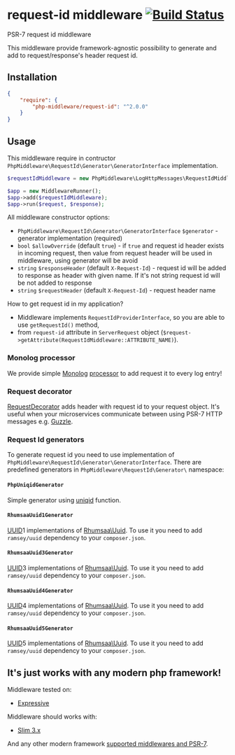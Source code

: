 # request-id middleware [![Build Status](https://travis-ci.org/php-middleware/request-id.svg?branch=master)](https://travis-ci.org/php-middleware/request-id)

PSR-7 request id middleware

This middleware provide framework-agnostic possibility to generate and add to request/response's header request id.

## Installation

```json
{
    "require": {
        "php-middleware/request-id": "^2.0.0"
    }
}
```

## Usage

This middleware require in contructor `PhpMiddleware\RequestId\Generator\GeneratorInterface` implementation.

```php
$requestIdMiddleware = new PhpMiddleware\LogHttpMessages\RequestIdMiddleware($generator);

$app = new MiddlewareRunner();
$app->add($requestIdMiddleware);
$app->run($request, $response);
```

All middleware constructor options:

* `PhpMiddleware\RequestId\Generator\GeneratorInterface` `$generator` - generator implementation (required)
* `bool` `$allowOverride` (default `true`) - if `true` and request id header exists in incoming request, then value from request header will be used in middleware, using generator will be avoid
* `string` `$responseHeader` (default `X-Request-Id`) - request id will be added to response as header with given name. If it's not string request id will be not added to response
* `string` `$requestHeader` (default `X-Request-Id`) - request header name

How to get request id in my application?

* Middleware implements `RequestIdProviderInterface`, so you are able to use `getRequestId()` method,
* from `request-id` attribute in `ServerRequest` object (`$request->getAttribute(RequestIdMiddleware::ATTRIBUTE_NAME)`).

### Monolog processor

We provide simple [Monolog](https://github.com/Seldaek/monolog) [processor](src/MonologProcessor.php) to add request it to every log entry!

### Request decorator

[RequestDecorator](src/RequestDecorator.php) adds header with request id to your request object. It's useful when your microservices communicate between using PSR-7 HTTP messages e.g. [Guzzle](https://github.com/guzzle/guzzle).

### Request Id generators

To generate request id you need to use implementation of `PhpMiddleware\RequestId\Generator\GeneratorInterface`. There are predefined generators in `PhpMiddleware\RequestId\Generator\` namespace:

#### `PhpUniqidGenerator`

Simple generator using [uniqid](http://php.net/manual/en/function.uniqid.php) function.

#### `RhumsaaUuid1Generator`

[UUID](https://tools.ietf.org/html/rfc4122)1 implementations of [Rhumsaa\Uuid](https://github.com/ramsey/uuid). To use it you need to add `ramsey/uuid` dependency to your `composer.json`.

#### `RhumsaaUuid3Generator`

[UUID](https://tools.ietf.org/html/rfc4122)3 implementations of [Rhumsaa\Uuid](https://github.com/ramsey/uuid). To use it you need to add `ramsey/uuid` dependency to your `composer.json`.

#### `RhumsaaUuid4Generator`

[UUID](https://tools.ietf.org/html/rfc4122)4 implementations of [Rhumsaa\Uuid](https://github.com/ramsey/uuid). To use it you need to add `ramsey/uuid` dependency to your `composer.json`.

#### `RhumsaaUuid5Generator`

[UUID](https://tools.ietf.org/html/rfc4122)5 implementations of [Rhumsaa\Uuid](https://github.com/ramsey/uuid). To use it you need to add `ramsey/uuid` dependency to your `composer.json`.

## It's just works with any modern php framework!

Middleware tested on:
* [Expressive](https://github.com/zendframework/zend-expressive)

Middleware should works with:
* [Slim 3.x](https://github.com/slimphp/Slim)

And any other modern framework [supported middlewares and PSR-7](https://mwop.net/blog/2015-01-08-on-http-middleware-and-psr-7.html).
